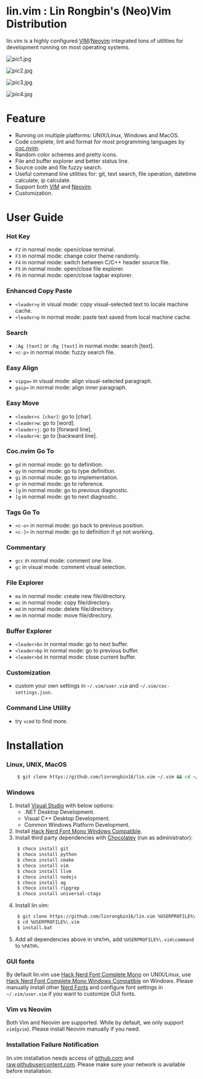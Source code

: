 # lin.vim : Lin Rongbin's (Neo)Vim Distribution

lin.vim is a highly configured [VIM](https://www.vim.org/)/[Neovim](https://neovim.io/) integrated tons of utilities for development running on most operating systems.

![pic1.jpg](https://raw.githubusercontent.com/linrongbin16/lin.vim/master/picture/pic1.jpg)

![pic2.jpg](https://raw.githubusercontent.com/linrongbin16/lin.vim/master/picture/pic2.jpg)

![pic3.jpg](https://raw.githubusercontent.com/linrongbin16/lin.vim/master/picture/pic3.jpg)

![pic4.jpg](https://raw.githubusercontent.com/linrongbin16/lin.vim/master/picture/pic4.jpg)

# Feature

- Running on multiple platforms: UNIX/Linux, Windows and MacOS.
- Code complete, lint and format for most programming languages by [coc.nvim](https://github.com/neoclide/coc.nvim).
- Random color schemes and pretty icons.
- File and buffer explorer and better status line.
- Source code and file fuzzy search.
- Useful command line utilities for: git, text search, file operation, datetime calculate, ip calculate.
- Support both [VIM](https://www.vim.org/) and [Neovim](https://neovim.io/).
- Customization.

# User Guide

### Hot Key
- `F2` in normal mode: open/close terminal.
- `F3` in normal mode: change color theme randomly.
- `F4` in normal mode: switch between C/C++ header source file.
- `F5` in normal mode: open/close file explorer.
- `F6` in normal mode: open/close tagbar explorer.

### Enhanced Copy Paste
- `<leader>y` in visual mode: copy visual-selected text to locale machine cache.
- `<leader>p` in normal mode: paste text saved from local machine cache.

### Search
- `:Ag [text]` or `:Rg [text]` in normal mode: search [text].
- `<c-p>` in normal mode: fuzzy search file.

### Easy Align
- `vipga=` in visual mode: align visual-selected paragraph.
- `gaip=` in normal mode: align inner paragraph.

### Easy Move
- `<leader>s [char]`: go to [char].
- `<leader>w`: go to [word].
- `<leader>j`: go to [forward line].
- `<leader>k`: go to [backward line].

### Coc.nvim Go To
- `gd` in normal mode: go to definition.
- `gy` in normal mode: go to type definition.
- `gi` in normal mode: go to implementation.
- `gr` in normal mode: go to reference.
- `[g` in normal mode: go to previous diagnostic.
- `]g` in normal mode: go to next diagnostic.

### Tags Go To
- `<c-o>` in normal mode: go back to previous position.
- `<c-]>` in normal mode: go to definition if `gd` not working.

### Commentary
- `gcc` in normal mode: comment one line.
- `gc` in visual mode: comment visual selection.

### File Explorer
- `ma` in normal mode: create new file/directory.
- `mc` in normal mode: copy file/directory.
- `md` in normal mode: delete file/directory.
- `mm` in normal mode: move file/directory.

### Buffer Explorer
- `<leader>bn` in normal mode: go to next buffer.
- `<leader>bp` in normal mode: go to previous buffer.
- `<leader>bd` in normal mode: close current buffer.

### Customization
- custom your own settings in `~/.vim/user.vim` and `~/.vim/coc-settings.json`.

### Command Line Utility
- try `vcmd` to find more.

# Installation

### Linux, UNIX, MacOS

```bash
    $ git clone https://github.com/linrongbin16/lin.vim ~/.vim && cd ~/.vim && ./install.sh
```

### Windows

1. Install [Visual Studio](https://www.visualstudio.com/) with below options:
    * .NET Desktop Development.
    * Visual C++ Desktop Development.
    * Common Windows Platform Development.
2. Install [Hack Nerd Font Mono Windows Compatible](https://github.com/ryanoasis/nerd-fonts/tree/master/patched-fonts/Hack).
3. Install third party dependencies with [Chocolatey](https://chocolatey.org/) (run as administrator):

```bash
    $ choco install git
    $ choco install python
    $ choco install cmake
    $ choco install vim
    $ choco install llvm
    $ choco install nodejs
    $ choco install ag
    $ choco install ripgrep
    $ choco install universal-ctags
```
4. Install lin.vim:
```bash
    $ git clone https://github.com/linrongbin16/lin.vim %USERPROFILE%\.vim
    $ cd %USERPROFILE%\.vim
    $ install.bat
```
5. Add all dependencies above in `%PATH%`, add `%USERPROFILE%\.vim\command` to `%PATH%`.

### GUI fonts

By default lin.vim use [Hack Nerd Font Complete Mono](https://github.com/ryanoasis/nerd-fonts/tree/master/patched-fonts/Hack) on UNIX/Linux, use [Hack Nerd Font Complete Mono Windows Compatible](https://github.com/ryanoasis/nerd-fonts/tree/master/patched-fonts/Hack) on Windows.
Please manually install other [Nerd Fonts](https://github.com/ryanoasis/nerd-fonts) and configure font settings in `~/.vim/user.vim` if you want to customize GUI fonts.

### Vim vs Neovim

Both Vim and Neovim are supported. While by default, we only support `vim`(`gvim`). Please install Neovim manually if you need.

### Installation Failure Notification

lin.vim installation needs access of [github.com](https://github.com/) and [raw.githubusercontent.com](https://raw.githubusercontent.com/). Please make sure your network is available before installation.
